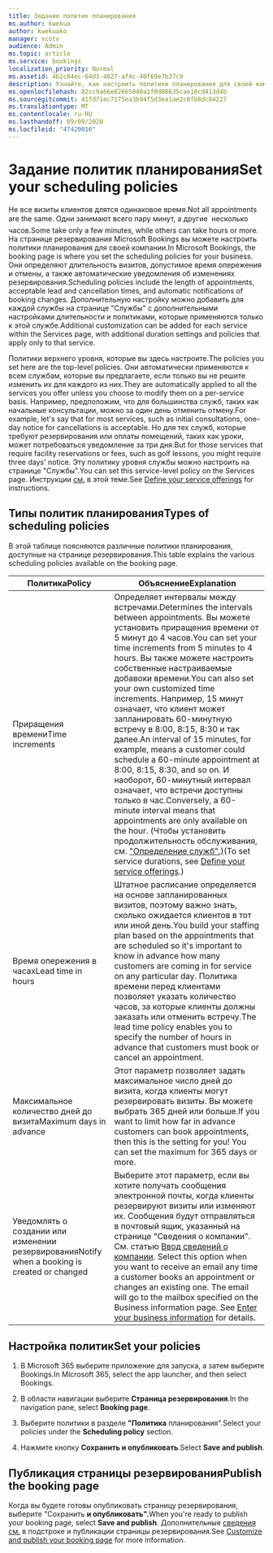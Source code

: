 ```yaml
---
title: Задание политик планирования
ms.author: kwekua
author: kwekuako
manager: scotv
audience: Admin
ms.topic: article
ms.service: bookings
localization_priority: Normal
ms.assetid: 4b2c84ec-64d3-4027-af4c-40f69e7b37c9
description: Узнайте, как настроить политики планирования для своей компании. Политики планирования включают продолжительность встреч, а также допустимые время составления и отмены.
ms.openlocfilehash: 82cc9a66e82665040a1f0d08635cae10cd413d4b
ms.sourcegitcommit: 41fd71ec7175ea3b94f5d3ea1ae2c8fb8dc84227
ms.translationtype: MT
ms.contentlocale: ru-RU
ms.lasthandoff: 09/09/2020
ms.locfileid: "47420016"
---
```

# <a name="set-your-scheduling-policies"></a><span data-ttu-id="acb3e-104">Задание политик планирования</span><span class="sxs-lookup"><span data-stu-id="acb3e-104">Set your scheduling policies</span></span>

<span data-ttu-id="acb3e-105">Не все визиты клиентов длятся одинаковое время.</span><span class="sxs-lookup"><span data-stu-id="acb3e-105">Not all appointments are the same.</span></span> <span data-ttu-id="acb3e-106">Одни занимают всего пару минут, а другие  несколько часов.</span><span class="sxs-lookup"><span data-stu-id="acb3e-106">Some take only a few minutes, while others can take hours or more.</span></span> <span data-ttu-id="acb3e-107">На странице резервирования Microsoft Bookings вы можете настроить политики планирования для своей компании.</span><span class="sxs-lookup"><span data-stu-id="acb3e-107">In Microsoft Bookings, the booking page is where you set the scheduling policies for your business.</span></span> <span data-ttu-id="acb3e-108">Они определяют длительность визитов, допустимое время опережения и отмены, а также автоматические уведомления об изменениях резервирования.</span><span class="sxs-lookup"><span data-stu-id="acb3e-108">Scheduling policies include the length of appointments, acceptable lead and cancellation times, and automatic notifications of booking changes.</span></span> <span data-ttu-id="acb3e-109">Дополнительную настройку можно добавить для каждой службы на странице "Службы" с дополнительными настройками длительности и политиками, которые применяются только к этой службе.</span><span class="sxs-lookup"><span data-stu-id="acb3e-109">Additional customization can be added for each service within the Services page, with additional duration settings and policies that apply only to that service.</span></span>

<span data-ttu-id="acb3e-110">Политики верхнего уровня, которые вы здесь настроите.</span><span class="sxs-lookup"><span data-stu-id="acb3e-110">The policies you set here are the top-level policies.</span></span> <span data-ttu-id="acb3e-111">Они автоматически применяются к всем службам, которые вы предлагаете, если только вы не решите изменить их для каждого из них.</span><span class="sxs-lookup"><span data-stu-id="acb3e-111">They are automatically applied to all the services you offer unless you choose to modify them on a per-service basis.</span></span> <span data-ttu-id="acb3e-112">Например, предположим, что для большинства служб, таких как начальные консультации, можно за один день отменить отмену.</span><span class="sxs-lookup"><span data-stu-id="acb3e-112">For example, let's say that for most services, such as initial consultations, one-day notice for cancellations is acceptable.</span></span> <span data-ttu-id="acb3e-113">Но для тех служб, которые требуют резервирования или оплаты помещений, таких как уроки, может потребоваться уведомление за три дня.</span><span class="sxs-lookup"><span data-stu-id="acb3e-113">But for those services that require facility reservations or fees, such as golf lessons, you might require three days' notice.</span></span> <span data-ttu-id="acb3e-114">Эту политику уровня службы можно настроить на странице "Службы".</span><span class="sxs-lookup"><span data-stu-id="acb3e-114">You can set this service-level policy on the Services page.</span></span> <span data-ttu-id="acb3e-115">Инструкции [см.](define-service-offerings.md) в этой теме.</span><span class="sxs-lookup"><span data-stu-id="acb3e-115">See [Define your service offerings](define-service-offerings.md) for instructions.</span></span>

## <a name="types-of-scheduling-policies"></a><span data-ttu-id="acb3e-116">Типы политик планирования</span><span class="sxs-lookup"><span data-stu-id="acb3e-116">Types of scheduling policies</span></span>

<span data-ttu-id="acb3e-117">В этой таблице поясняются различные политики планирования, доступные на странице резервирования.</span><span class="sxs-lookup"><span data-stu-id="acb3e-117">This table explains the various scheduling policies available on the booking page.</span></span>

| <span data-ttu-id="acb3e-118">Политика</span><span class="sxs-lookup"><span data-stu-id="acb3e-118">Policy</span></span> | <span data-ttu-id="acb3e-119">Объяснение</span><span class="sxs-lookup"><span data-stu-id="acb3e-119">Explanation</span></span> |
|---|---|
| <span data-ttu-id="acb3e-120">Приращения времени</span><span class="sxs-lookup"><span data-stu-id="acb3e-120">Time increments</span></span> | <span data-ttu-id="acb3e-121">Определяет интервалы между встречами.</span><span class="sxs-lookup"><span data-stu-id="acb3e-121">Determines the intervals between appointments.</span></span> <span data-ttu-id="acb3e-122">Вы можете установить приращения времени от 5 минут до 4 часов.</span><span class="sxs-lookup"><span data-stu-id="acb3e-122">You can set your time increments from 5 minutes to 4 hours.</span></span> <span data-ttu-id="acb3e-123">Вы также можете настроить собственные настраиваемые добавоки времени.</span><span class="sxs-lookup"><span data-stu-id="acb3e-123">You can also set your own customized time increments.</span></span> <span data-ttu-id="acb3e-124">Например, 15 минут означает, что клиент может запланировать 60-минутную встречу в 8:00, 8:15, 8:30 и так далее.</span><span class="sxs-lookup"><span data-stu-id="acb3e-124">An interval of 15 minutes, for example, means a customer could schedule a 60-minute appointment at 8:00, 8:15, 8:30, and so on.</span></span> <span data-ttu-id="acb3e-125">И наоборот, 60-минутный интервал означает, что встречи доступны только в час.</span><span class="sxs-lookup"><span data-stu-id="acb3e-125">Conversely, a 60-minute interval means that appointments are only available on the hour.</span></span> <span data-ttu-id="acb3e-126">(Чтобы установить продолжительность обслуживания, см. ["Определение служб".)](define-service-offerings.md)</span><span class="sxs-lookup"><span data-stu-id="acb3e-126">(To set service durations, see [Define your service offerings](define-service-offerings.md).)</span></span> |
| <span data-ttu-id="acb3e-127">Время опережения в часах</span><span class="sxs-lookup"><span data-stu-id="acb3e-127">Lead time in hours</span></span> | <span data-ttu-id="acb3e-128">Штатное расписание определяется на основе запланированных визитов, поэтому важно знать, сколько ожидается клиентов в тот или иной день.</span><span class="sxs-lookup"><span data-stu-id="acb3e-128">You build your staffing plan based on the appointments that are scheduled so it's important to know in advance how many customers are coming in for service on any particular day.</span></span> <span data-ttu-id="acb3e-129">Политика времени перед клиентами позволяет указать количество часов, за которые клиенты должны заказать или отменить встречу.</span><span class="sxs-lookup"><span data-stu-id="acb3e-129">The lead time policy enables you to specify the number of hours in advance that customers must book or cancel an appointment.</span></span> |
| <span data-ttu-id="acb3e-130">Максимальное количество дней до визита</span><span class="sxs-lookup"><span data-stu-id="acb3e-130">Maximum days in advance</span></span> | <span data-ttu-id="acb3e-p106">Этот параметр позволяет задать максимальное число дней до визита, когда клиенты могут резервировать визиты. Вы можете выбрать 365 дней или больше.</span><span class="sxs-lookup"><span data-stu-id="acb3e-p106">If you want to limit how far in advance customers can book appointments, then this is the setting for you! You can set the maximum for 365 days or more.</span></span> |
| <span data-ttu-id="acb3e-133">Уведомлять о создании или изменении резервирования</span><span class="sxs-lookup"><span data-stu-id="acb3e-133">Notify when a booking is created or changed</span></span> | <span data-ttu-id="acb3e-p107">Выберите этот параметр, если вы хотите получать сообщения электронной почты, когда клиенты резервируют визиты или изменяют их. Сообщения будут отправляться в почтовый ящик, указанный на странице "Сведения о компании". См. статью [Ввод сведений о компании](enter-business-information.md).  </span><span class="sxs-lookup"><span data-stu-id="acb3e-p107">Select this option when you want to receive an email any time a customer books an appointment or changes an existing one. The email will go to the mailbox specified on the Business information page. See [Enter your business information](enter-business-information.md) for details.</span></span> |

## <a name="set-your-policies"></a><span data-ttu-id="acb3e-137">Настройка политик</span><span class="sxs-lookup"><span data-stu-id="acb3e-137">Set your policies</span></span>

1. <span data-ttu-id="acb3e-138">В Microsoft 365 выберите приложение для запуска, а затем выберите Bookings.</span><span class="sxs-lookup"><span data-stu-id="acb3e-138">In Microsoft 365, select the app launcher, and then select Bookings.</span></span>

1. <span data-ttu-id="acb3e-139">В области навигации выберите **Страница резервирования**.</span><span class="sxs-lookup"><span data-stu-id="acb3e-139">In the navigation pane, select **Booking page**.</span></span>

1. <span data-ttu-id="acb3e-140">Выберите политики в разделе **"Политика** планирования".</span><span class="sxs-lookup"><span data-stu-id="acb3e-140">Select your policies under the **Scheduling policy** section.</span></span>

1. <span data-ttu-id="acb3e-141">Нажмите кнопку **Сохранить и опубликовать**.</span><span class="sxs-lookup"><span data-stu-id="acb3e-141">Select **Save and publish**.</span></span>

## <a name="publish-the-booking-page"></a><span data-ttu-id="acb3e-142">Публикация страницы резервирования</span><span class="sxs-lookup"><span data-stu-id="acb3e-142">Publish the booking page</span></span>

<span data-ttu-id="acb3e-143">Когда вы будете готовы опубликовать страницу резервирования, выберите "Сохранить **и опубликовать".**</span><span class="sxs-lookup"><span data-stu-id="acb3e-143">When you're ready to publish your booking page, select **Save and publish**.</span></span> <span data-ttu-id="acb3e-144">Дополнительные [сведения см.](customize-booking-page.md) в подстроке и публикации страницы резервирования.</span><span class="sxs-lookup"><span data-stu-id="acb3e-144">See [Customize and publish your booking page](customize-booking-page.md) for more information.</span></span>
